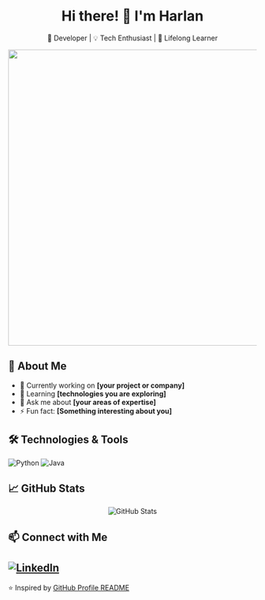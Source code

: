 <!-- Header with your name and a short description -->
<h1 align="center">Hi there! 👋 I'm Harlan</h1>
<p align="center">
  🚀 Developer | 💡 Tech Enthusiast | 🎯 Lifelong Learner
</p>

<!-- Optional Image or GIF -->
<p align="center">
  <img src="https%3A%2F%2Fwww.pinterest.com%2Fpin%2F1067564286639231624%2F&psig=AOvVaw3wLmV4wn6wtzmkJezdPz4w&ust=1743206305429000&source=images&cd=vfe&opi=89978449&ved=0CBMQjRxqFwoTCOCdote7q4wDFQAAAAAdAAAAABAK" width="600">
</p>

## 🚀 About Me
- 🔭 Currently working on **[your project or company]**
- 🌱 Learning **[technologies you are exploring]**
- 💬 Ask me about **[your areas of expertise]**
- ⚡ Fun fact: **[Something interesting about you]**

## 🛠️ Technologies & Tools
![Python](https://img.shields.io/badge/Python-3776AB?style=for-the-badge&logo=python&logoColor=white)
![Java](https://img.shields.io/badge/JavaScript-F7DF1E?style=for-the-badge&logo=java&logoColor=black)

## 📈 GitHub Stats
<p align="center">
  <img src="https://github-readme-stats.vercel.app/api?username=harlanenciso112&show_icons=true&theme=radical" alt="GitHub Stats" />
</p>

## 📫 Connect with Me
[![LinkedIn](https://img.shields.io/badge/LinkedIn-0A66C2?style=for-the-badge&logo=linkedin&logoColor=white)](https://linkedin.com/in/YOUR-USERNAME)
---
⭐️ Inspired by [GitHub Profile README](https://github.com/matrivisuals)

